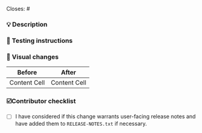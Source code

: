<!-- Remember about a good descriptive title. -->

Closes: #
<!-- Id number of the GitHub issue this PR addresses. -->

### 💡 Description
<!-- Take the time to write a good summary. Why is it needed? What does it do? When fixing bugs try to avoid just writing “See original issue” – clarify what the problem was and how you’ve fixed it. -->

### 🧪 Testing instructions
<!-- Step by step testing instructions. When necessary break out individual scenarios that need testing, consider including a checklist for the reviewer to go through. -->

### 🎨 Visual changes
<!-- Include before and after images, videos or gifs when appropriate. -->
| Before       | After        |
|--------------|--------------|
| Content Cell | Content Cell |

### ☑️Contributor checklist
- [ ] I have considered if this change warrants user-facing release notes and have added them to `RELEASE-NOTES.txt` if necessary.

<!-- Pull request guidelines: https://github.com/woocommerce/woocommerce-android/blob/develop/docs/pull-request-guidelines.md -->
